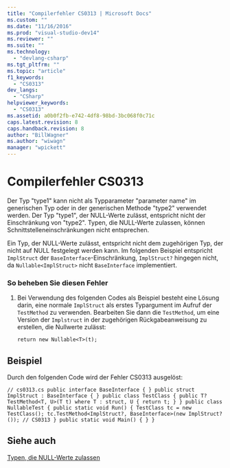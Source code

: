 ```yaml
---
title: "Compilerfehler CS0313 | Microsoft Docs"
ms.custom: ""
ms.date: "11/16/2016"
ms.prod: "visual-studio-dev14"
ms.reviewer: ""
ms.suite: ""
ms.technology: 
  - "devlang-csharp"
ms.tgt_pltfrm: ""
ms.topic: "article"
f1_keywords: 
  - "CS0313"
dev_langs: 
  - "CSharp"
helpviewer_keywords: 
  - "CS0313"
ms.assetid: a0b0f2fb-e742-4df8-98bd-3bc068f0c71c
caps.latest.revision: 8
caps.handback.revision: 8
author: "BillWagner"
ms.author: "wiwagn"
manager: "wpickett"
---
```

# Compilerfehler CS0313
Der Typ "type1" kann nicht als Typparameter "parameter name" im generischen Typ oder in der generischen Methode "type2" verwendet werden. Der Typ "type1", der NULL\-Werte zulässt, entspricht nicht der Einschränkung von "type2". Typen, die NULL\-Werte zulassen, können Schnittstelleneinschränkungen nicht entsprechen.  
  
 Ein Typ, der NULL\-Werte zulässt, entspricht nicht dem zugehörigen Typ, der nicht auf NULL festgelegt werden kann. Im folgenden Beispiel entspricht `ImplStruct` der `BaseInterface`\-Einschränkung, `ImplStruct?` hingegen nicht, da `Nullable<ImplStruct>` nicht `BaseInterface` implementiert.  
  
### So beheben Sie diesen Fehler  
  
1.  Bei Verwendung des folgenden Codes als Beispiel besteht eine Lösung darin, eine normale `ImplStruct` als erstes Typargument im Aufruf der `TestMethod` zu verwenden. Bearbeiten Sie dann die `TestMethod`, um eine Version der `Implstruct` in der zugehörigen Rückgabeanweisung zu erstellen, die Nullwerte zulässt:  
  
    ```  
    return new Nullable<T>(t);  
    ```  
  
## Beispiel  
 Durch den folgenden Code wird der Fehler CS0313 ausgelöst:  
  
```  
// cs0313.cs public interface BaseInterface { } public struct ImplStruct : BaseInterface { } public class TestClass { public T? TestMethod<T, U>(T t) where T : struct, U { return t; } } public class NullableTest { public static void Run() { TestClass tc = new TestClass(); tc.TestMethod<ImplStruct?, BaseInterface>(new ImplStruct?()); // CS0313 } public static void Main() { } }  
```  
  
## Siehe auch  
 [Typen, die NULL\-Werte zulassen](../../csharp/programming-guide/nullable-types/index.md)